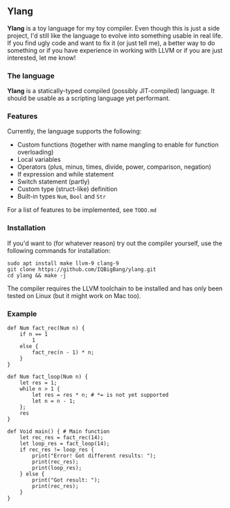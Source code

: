 ## Ylang

**Ylang** is a toy language for my toy compiler. Even though this is just a side project, I'd still like the language to evolve into something usable in real life. If you find ugly code and want to fix it (or just tell me), a better way to do something or if you have experience in working with LLVM or if you are just interested, let me know!

### The language

**Ylang** is a statically-typed compiled (possibly JIT-compiled) language. It should be usable as a scripting language yet performant.

### Features

Currently, the language supports the following:

- Custom functions (together with name mangling to enable for function overloading)
- Local variables
- Operators (plus, minus, times, divide, power, comparison, negation)
- If expression and while statement
- Switch statement (partly)
- Custom type (struct-like) definition
- Built-in types `Num`, `Bool` and `Str`

For a list of features to be implemented, see `TODO.md` 

### Installation

If you'd want to (for whatever reason) try out the compiler yourself, use the following commands for installation:
```
sudo apt install make llvm-9 clang-9
git clone https://github.com/IQBigBang/ylang.git
cd ylang && make -j
```
The compiler requires the LLVM toolchain to be installed and has only been tested on Linux (but it might  work on Mac too).

### Example

```
def Num fact_rec(Num n) {
	if n == 1
		1
	else {
		fact_rec(n - 1) * n;
	}
}

def Num fact_loop(Num n) {
	let res = 1;
	while n > 1 {
		let res = res * n; # *= is not yet supported
		let n = n - 1;
	};
	res
}

def Void main() { # Main function
	let rec_res = fact_rec(14);
	let loop_res = fact_loop(14);
	if rec_res != loop_res {
		print("Error! Got different results: ");
		print(rec_res);
		print(loop_res);
	} else {
		print("Got result: ");
		print(rec_res);
	}
}
```

